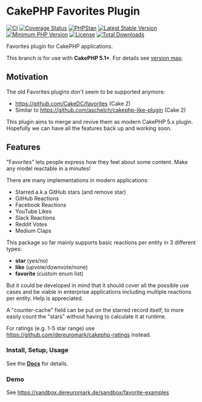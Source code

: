 #  CakePHP Favorites Plugin

[![CI](https://github.com/dereuromark/cakephp-favorites/actions/workflows/ci.yml/badge.svg?branch=master)](https://github.com/dereuromark/cakephp-favorites/actions?query=workflow%3ACI+branch%3Amaster)
[![Coverage Status](https://img.shields.io/codecov/c/github/dereuromark/cakephp-favorites/master.svg)](https://app.codecov.io/github/dereuromark/cakephp-favorites/tree/master)
[![PHPStan](https://img.shields.io/badge/PHPStan-level%208-brightgreen.svg?style=flat)](https://phpstan.org/)
[![Latest Stable Version](https://poser.pugx.org/dereuromark/cakephp-favorites/v/stable.svg)](https://packagist.org/packages/dereuromark/cakephp-favorites)
[![Minimum PHP Version](https://img.shields.io/badge/php-%3E%3D%208.1-8892BF.svg)](https://php.net/)
[![License](https://poser.pugx.org/dereuromark/cakephp-favorites/license.png)](https://packagist.org/packages/dereuromark/cakephp-favorites)
[![Total Downloads](https://poser.pugx.org/dereuromark/cakephp-favorites/d/total.svg)](https://packagist.org/packages/dereuromark/cakephp-favorites)

Favorites plugin for CakePHP applications.

This branch is for use with **CakePHP 5.1+**. For details see [version map](https://github.com/dereuromark/cakephp-favorites/wiki#cakephp-version-map).

## Motivation

The old Favorites plugins don't seem to be supported anymore:
- https://github.com/CakeDC/favorites (Cake 2)
- Similar to https://github.com/aschelch/cakephp-like-plugin (Cake 2)

This plugin aims to merge and revive them as modern CakePHP 5.x plugin.
Hopefully we can have all the features back up and working soon.

## Features

"Favorites" lets people express how they feel about some content.
Make any model reactable in a minutes!

There are many implementations in modern applications:

- Starred a.k.a GitHub stars (and remove star)
- GitHub Reactions
- Facebook Reactions
- YouTube Likes
- Slack Reactions
- Reddit Votes
- Medium Claps

This package so far mainly supports basic reactions per entity in 3 different types:
- **star** (yes/no)
- **like** (upvote/downvote/none)
- **favorite** (custom enum list)

But it could be developed in mind that it should cover all the possible use cases and
be viable in enterprise applications including multiple reactions per entity.
Help is appreciated.

A "counter-cache" field can be put on the starred record itself, to more easily count the
"stars" without having to calculate it at runtime.

For ratings (e.g. 1-5 star range) use https://github.com/dereuromark/cakephp-ratings instead.

### Install, Setup, Usage
See the **[Docs](docs/README.md)** for details.

### Demo
See https://sandbox.dereuromark.de/sandbox/favorite-examples
